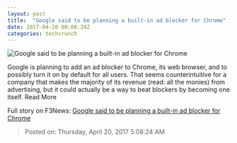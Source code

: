 ```yaml
---
layout: post
title:  "Google said to be planning a built-in ad blocker for Chrome"
date: 2017-04-20 00:08:24Z
categories: techcrunch
---
```


![Google said to be planning a built-in ad blocker for Chrome](https://tctechcrunch2011.files.wordpress.com/2015/10/6996250771_2ffbf3ab5f_o.jpg?w=764&h=400&crop=1)

Google is planning to add an ad blocker to Chrome, its web browser, and to possibly turn it on by default for all users. That seems counterintuitive for a company that makes the majority of its revenue (read: all the monies) from advertising, but it could actually be a way to beat blockers by becoming one itself. Read More


Full story on F3News: [Google said to be planning a built-in ad blocker for Chrome](http://www.f3nws.com/n/eSMjAG)

> Posted on: Thursday, April 20, 2017 5:08:24 AM
